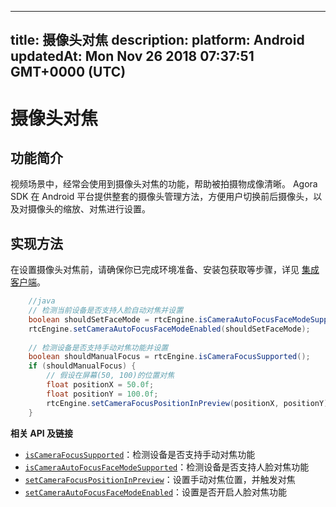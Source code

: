 
---
title: 摄像头对焦
description: 
platform: Android
updatedAt: Mon Nov 26 2018 07:37:51 GMT+0000 (UTC)
---
# 摄像头对焦
## 功能简介

视频场景中，经常会使用到摄像头对焦的功能，帮助被拍摄物成像清晰。
Agora SDK 在 Android 平台提供整套的摄像头管理方法，方便用户切换前后摄像头，以及对摄像头的缩放、对焦进行设置。

## 实现方法

在设置摄像头对焦前，请确保你已完成环境准备、安装包获取等步骤，详见 [集成客户端](../../cn/Interactive%20Broadcast/android_video.md)。


```java
	//java
	// 检测当前设备是否支持人脸自动对焦并设置
	boolean shouldSetFaceMode = rtcEngine.isCameraAutoFocusFaceModeSupported();
	rtcEngine.setCameraAutoFocusFaceModeEnabled(shouldSetFaceMode);
	
	// 检测设备是否支持手动对焦功能并设置
	boolean shouldManualFocus = rtcEngine.isCameraFocusSupported();
	if (shouldManualFocus) {
		// 假设在屏幕(50, 100)的位置对焦
		float positionX = 50.0f;
		float positionY = 100.0f;
		rtcEngine.setCameraFocusPositionInPreview(positionX, positionY);
	}
```

**相关 API 及链接**

- [`isCameraFocusSupported`](https://docs.agora.io/cn/Interactive%20Broadcast/API%20Reference/java/classio_1_1agora_1_1rtc_1_1_rtc_engine.html#a0e20f04ccecfc41aa23bf63116c9a8cd)：检测设备是否支持手动对焦功能
- [`isCameraAutoFocusFaceModeSupported`](https://docs.agora.io/cn/Interactive%20Broadcast/API%20Reference/java/classio_1_1agora_1_1rtc_1_1_rtc_engine.html#a09f61f738cf7d8a1902761e03a7fa600)：检测设备是否支持人脸对焦功能
- [`setCameraFocusPositionInPreview`](https://docs.agora.io/cn/Interactive%20Broadcast/API%20Reference/java/classio_1_1agora_1_1rtc_1_1_rtc_engine.html#aba273e4337a760d883b6c7c1344183c0)：设置手动对焦位置，并触发对焦
- [`setCameraAutoFocusFaceModeEnabled`](https://docs.agora.io/cn/Interactive%20Broadcast/API%20Reference/java/classio_1_1agora_1_1rtc_1_1_rtc_engine.html#a7e67afe7ad0045448fe0bd97203afcee)：设置是否开启人脸对焦功能
